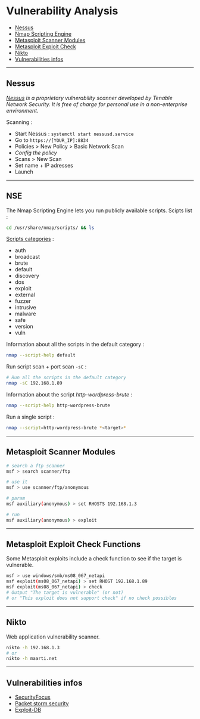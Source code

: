 # Vulnerability Analysis

* [Nessus](#nessus)
* [Nmap Scripting Engine](#nse)
* [Metasploit Scanner Modules](#metasploit-scanner-modules)
* [Metasploit Exploit Check](#metasploit-exploit-check-functions)
* [Nikto](#nikto)
* [Vulnerabilities infos](#vulnerabilities-infos)

____________________
## Nessus
*[Nessus](https://www.tenable.com/products/nessus-vulnerability-scanner) is a proprietary vulnerability scanner developed by Tenable Network Security. It is free of charge for personal use in a non-enterprise environment.*

Scanning :
* Start Nessus : `systemctl start nessusd.service`
* Go to `https://[YOUR_IP]:8834`
* Policies > New Policy > Basic Network Scan
* *Config the policy*
* Scans > New Scan
* Set name + IP adresses
* Launch

____________________
## NSE
The Nmap Scripting Engine lets you run publicly available scripts.
Scipts list :
```bash
cd /usr/share/nmap/scripts/ && ls
```
[Scripts categories](https://nmap.org/nsedoc/categories/) :
* auth
* broadcast
* brute
* default
* discovery
* dos
* exploit
* external
* fuzzer
* intrusive
* malware
* safe
* version
* vuln

Information about all the scripts in the default category :
```bash
nmap --script-help default
```

Run script scan + port scan `-sC` : 
```bash
# Run all the scripts in the default category
nmap -sC 192.168.1.89
```

Information about the script *http-wordpress-brute* :
```bash
nmap --script-help http-wordpress-brute
```

Run a single script : 
```bash
nmap --script=http-wordpress-brute *<target>*
```

____________________
## Metasploit Scanner Modules
```bash
# search a ftp scanner
msf > search scanner/ftp

# use it
msf > use scanner/ftp/anonymous

# param
msf auxiliary(anonymous) > set RHOSTS 192.168.1.3

# run
msf auxiliary(anonymous) > exploit
```

____________________
## Metasploit Exploit Check Functions
Some Metasploit exploits include a check function to see if the target is vulnerable.
```bash
msf > use windows/smb/ms08_067_netapi
msf exploit(ms08_067_netapi) > set RHOST 192.168.1.89
msf exploit(ms08_067_netapi) > check
# Output "The target is vulnerable" (or not)
# or "This exploit does not support check" if no check possibles
```

____________________
## Nikto
Web application vulnerability scanner.
```bash
nikto -h 192.168.1.3
# or
nikto -h maarti.net
```

____________________
## Vulnerabilities infos
* [SecurityFocus](www.securityfocus.com/vulnerabilities)
* [Packet storm security](https://packetstormsecurity.com/files/)
* [Exploit-DB](https://www.exploit-db.com/browse/)
